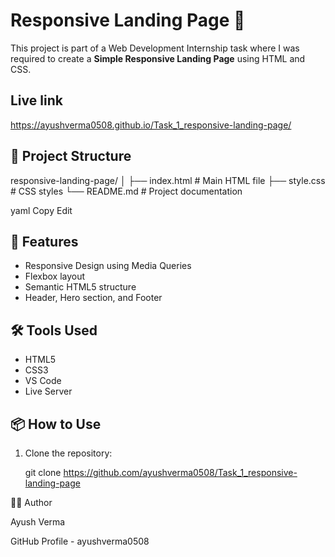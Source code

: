 # Responsive Landing Page 🚀

This project is part of a Web Development Internship task where I was required to create a **Simple Responsive Landing Page** using HTML and CSS.

## Live link 
https://ayushverma0508.github.io/Task_1_responsive-landing-page/

## 📁 Project Structure

responsive-landing-page/
│
├── index.html # Main HTML file
├── style.css # CSS styles
└── README.md # Project documentation

yaml
Copy
Edit

## 📌 Features

- Responsive Design using Media Queries
- Flexbox layout
- Semantic HTML5 structure
- Header, Hero section, and Footer

## 🛠️ Tools Used

- HTML5  
- CSS3  
- VS Code  
- Live Server  

## 📦 How to Use

1. Clone the repository:

   git clone https://github.com/ayushverma0508/Task_1_responsive-landing-page

🙋‍♂️ Author

Ayush Verma

GitHub Profile - ayushverma0508


